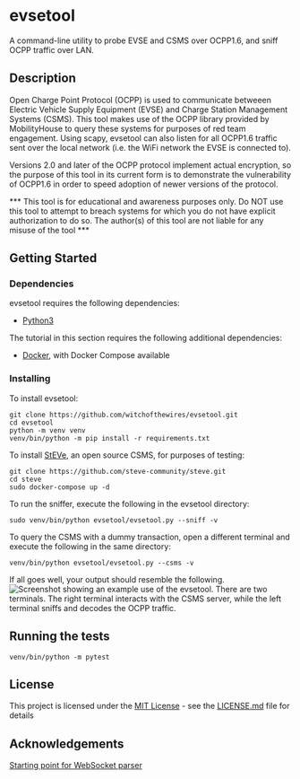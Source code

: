 # evsetool

A command-line utility to probe EVSE and CSMS over OCPP1.6, and sniff OCPP traffic over LAN.

## Description

Open Charge Point Protocol (OCPP) is used to communicate betweeen Electric Vehicle Supply Equipment (EVSE) and Charge Station Management Systems (CSMS). This tool makes use of the OCPP library provided by MobilityHouse to query these systems for purposes of red team engagement. Using scapy, evsetool can also listen for all OCPP1.6 traffic sent over the local network (i.e. the WiFi network the EVSE is connected to). 

Versions 2.0 and later of the OCPP protocol implement actual encryption, so the purpose of this tool in its current form is to demonstrate the vulnerability of OCPP1.6 in order to speed adoption of newer versions of the protocol.

*** This tool is for educational and awareness purposes only. Do NOT use this tool to attempt to breach systems for which you do not have explicit authorization to do so. The author(s) of this tool are not liable for any misuse of the tool ***

## Getting Started

### Dependencies

evsetool requires the following dependencies:
  - [Python3](https://www.python.org/downloads/)

The tutorial in this section requires the following additional dependencies:
  - [Docker](https://docs.docker.com/get-started/get-docker/), with Docker Compose available

### Installing

To install evsetool:
```
git clone https://github.com/witchofthewires/evsetool.git
cd evsetool
python -m venv venv
venv/bin/python -m pip install -r requirements.txt
```

To install [StEVe](https://github.com/steve-community/steve), an open source CSMS, for purposes of testing:
```
git clone https://github.com/steve-community/steve.git
cd steve
sudo docker-compose up -d
```

To run the sniffer, execute the following in the evsetool directory:
```
sudo venv/bin/python evsetool/evsetool.py --sniff -v
```

To query the CSMS with a dummy transaction, open a different terminal and execute the following in the same directory:
```
venv/bin/python evsetool/evsetool.py --csms -v
```

If all goes well, your output should resemble the following.
![Screenshot showing an example use of the evsetool. There are two terminals. The right terminal interacts with the CSMS server, while the left terminal sniffs and decodes the OCPP traffic.](static/transaction_simflow.png)

## Running the tests
```
venv/bin/python -m pytest
```

## License

This project is licensed under the [MIT License](LICENSE.md) - see the [LICENSE.md](LICENSE.md) file for
details

## Acknowledgements
[Starting point for WebSocket parser](https://github.com/mutantzombie/WebSocketNotes/blob/main/scapy/WebSocket.py)
